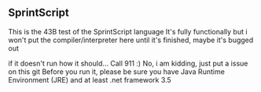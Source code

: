 <h2>SprintScript</h2>

This is the 43B test of the SprintScript language
It's fully functionally but i won't put the compiler/interpreter here until it's finished, maybe it's bugged out

if it doesn't run how it should... Call 911 :) No, i am kidding, just put a issue on this git
Before you run it, please be sure you have Java Runtime Environment (JRE) and at least .net framework 3.5
